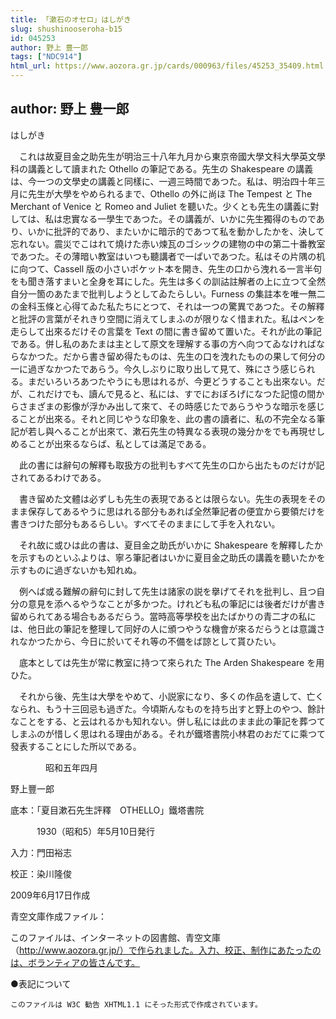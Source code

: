 ```yaml
---
title: 「漱石のオセロ」はしがき
slug: shushinooseroha-b15
id: 045253
author: 野上 豊一郎
tags: ["NDC914"]
html_url: https://www.aozora.gr.jp/cards/000963/files/45253_35409.html
---
```


## author: 野上 豊一郎

はしがき



　これは故夏目金之助先生が明治三十八年九月から東京帝國大學文科大學英文學科の講義として讀まれた Othello の筆記である。先生の Shakespeare の講義は、今一つの文學史の講義と同樣に、一週三時間であつた。私は、明治四十年三月に先生が大學をやめられるまで、Othello の外に尚ほ The Tempest と The Merchant of Venice と Romeo and Juliet を聽いた。少くとも先生の講義に對しては、私は忠實なる一學生であつた。その講義が、いかに先生獨得のものであり、いかに批評的であり、またいかに暗示的であつて私を動かしたかを、決して忘れない。震災でこはれて燒けた赤い煉瓦のゴシックの建物の中の第二十番教室であつた。その薄暗い教室はいつも聽講者で一ぱいであつた。私はその片隅の机に向つて、Cassell 版の小さいポケット本を開き、先生の口から洩れる一言半句をも聞き落すまいと全身を耳にした。先生は多くの訓詁註解者の上に立つて全然自分一箇のあたまで批判しようとしてゐたらしい。Furness の集註本を唯一無二の金科玉條と心得てゐた私たちにとつて、それは一つの驚異であつた。その解釋と批評の言葉がそれきり空間に消えてしまふのが限りなく惜まれた。私はペンを走らして出來るだけその言葉を Text の間に書き留めて置いた。それが此の筆記である。併し私のあたまは主として原文を理解する事の方へ向つてゐなければならなかつた。だから書き留め得たものは、先生の口を洩れたものの果して何分の一に過ぎなかつたであらう。今久しぶりに取り出して見て、殊にさう感じられる。まだいろいろあつたやうにも思はれるが、今更どうすることも出來ない。だが、これだけでも、讀んで見ると、私には、すでにおぼろげになつた記憶の間からさまざまの影像が浮かみ出して來て、その時感じたであらうやうな暗示を感じることが出來る。それと同じやうな印象を、此の書の讀者に、私の不完全なる筆記が若し與へることが出來て、漱石先生の特異なる表現の幾分かをでも再現せしめることが出來るならば、私としては滿足である。



　此の書には辭句の解釋も取扱方の批判もすべて先生の口から出たものだけが記されてあるわけである。

　書き留めた文體は必ずしも先生の表現であるとは限らない。先生の表現をそのまま保存してあるやうに思はれる部分もあれば全然筆記者の便宜から要領だけを書きつけた部分もあるらしい。すべてそのままにして手を入れない。

　それ故に或ひは此の書は、夏目金之助氏がいかに Shakespeare を解釋したかを示すものといふよりは、寧ろ筆記者はいかに夏目金之助氏の講義を聽いたかを示すものに過ぎないかも知れぬ。

　例へば或る難解の辭句に封して先生は諸家の説を擧げてそれを批判し、且つ自分の意見を添へるやうなことが多かつた。けれども私の筆記には後者だけが書き留められてある場合もあるだらう。當時高等學校を出たばかりの青二才の私には、他日此の筆記を整理して同好の人に頒つやうな機會が來るだらうとは意識されなかつたから、今日に於いてそれ等の不備をば諒として貰ひたい。

　底本としては先生が常に教室に持つて來られた The Arden Shakespeare を用ひた。



　それから後、先生は大學をやめて、小説家になり、多くの作品を遺して、亡くなられ、もう十三回忌も過ぎた。今頃斯んなものを持ち出すと野上のやつ、餘計なことをする、と云はれるかも知れない。併し私には此のまま此の筆記を葬つてしまふのが惜しく思はれる理由がある。それが鐵塔書院小林君のおだてに乘つて發表することにした所以である。

　　　　昭和五年四月

野上豐一郎













底本：「夏目漱石先生評釋　OTHELLO」鐵塔書院


　　　1930（昭和5）年5月10日発行

入力：門田裕志

校正：染川隆俊

2009年6月17日作成

青空文庫作成ファイル：

このファイルは、インターネットの図書館、青空文庫（http://www.aozora.gr.jp/）で作られました。入力、校正、制作にあたったのは、ボランティアの皆さんです。











●表記について


	このファイルは W3C 勧告 XHTML1.1 にそった形式で作成されています。